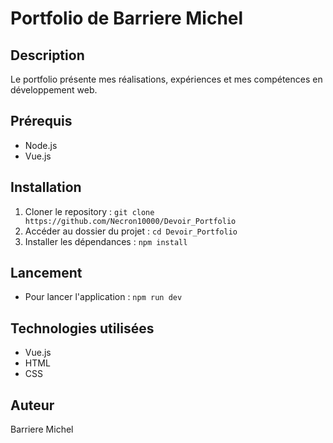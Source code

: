 # Portfolio de Barriere Michel

## Description
Le portfolio présente mes réalisations, expériences et mes compétences en développement web.

## Prérequis
- Node.js
- Vue.js

## Installation
1. Cloner le repository : `git clone https://github.com/Necron10000/Devoir_Portfolio`
2. Accéder au dossier du projet : `cd Devoir_Portfolio`
3. Installer les dépendances : `npm install`

## Lancement
- Pour lancer l'application : `npm run dev`

## Technologies utilisées
- Vue.js
- HTML
- CSS

## Auteur
Barriere Michel
